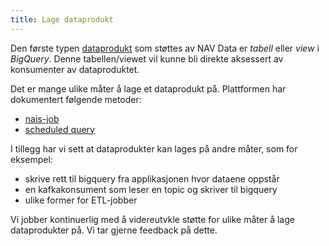 ```yaml
---
title: Lage dataprodukt
---
```


Den første typen [dataprodukt](data-products.md) som støttes av NAV Data er *tabell* eller *view* i *BigQuery*. 
Denne tabellen/viewet vil kunne bli direkte aksessert av konsumenter av dataproduktet. 

Det er mange ulike måter å lage et dataprodukt på. Plattformen har dokumentert følgende metoder:

- [nais-job](../prosessere-data/naisjobs.md)
- [scheduled query](../prosessere-data/scheduled-query.md)

I tillegg har vi sett at dataprodukter kan lages på andre måter, som for eksempel:

- skrive rett til bigquery fra applikasjonen hvor dataene oppstår
- en kafkakonsument som leser en topic og skriver til bigquery
- ulike former for ETL-jobber

Vi jobber kontinuerlig med å videreutvkle støtte for ulike måter å lage dataprodukter på. 
Vi tar gjerne feedback på dette.